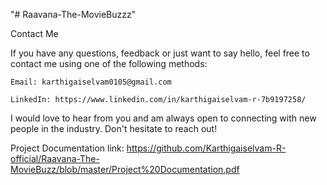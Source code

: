 "# Raavana-The-MovieBuzzz" 

Contact Me

If you have any questions, feedback or just want to say hello, feel free to contact me using one of the following methods:

    Email: karthigaiselvam0105@gmail.com
    
    LinkedIn: https://www.linkedin.com/in/karthigaiselvam-r-7b9197258/
    
I would love to hear from you and am always open to connecting with new people in the industry. Don't hesitate to reach out!

Project Documentation link: https://github.com/Karthigaiselvam-R-official/Raavana-The-MovieBuzz/blob/master/Project%20Documentation.pdf
